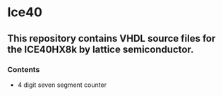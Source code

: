 # Ice40
## This repository contains VHDL source files for the ICE40HX8k by lattice semiconductor.

### Contents 
  - 4 digit seven segment counter 

